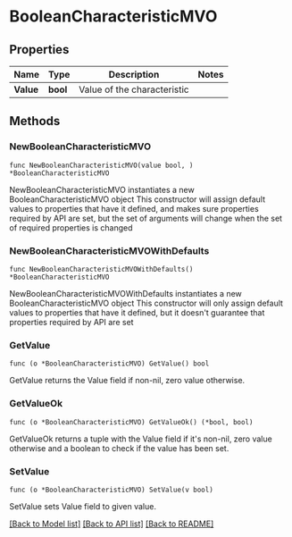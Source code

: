 # BooleanCharacteristicMVO

## Properties

Name | Type | Description | Notes
------------ | ------------- | ------------- | -------------
**Value** | **bool** | Value of the characteristic | 

## Methods

### NewBooleanCharacteristicMVO

`func NewBooleanCharacteristicMVO(value bool, ) *BooleanCharacteristicMVO`

NewBooleanCharacteristicMVO instantiates a new BooleanCharacteristicMVO object
This constructor will assign default values to properties that have it defined,
and makes sure properties required by API are set, but the set of arguments
will change when the set of required properties is changed

### NewBooleanCharacteristicMVOWithDefaults

`func NewBooleanCharacteristicMVOWithDefaults() *BooleanCharacteristicMVO`

NewBooleanCharacteristicMVOWithDefaults instantiates a new BooleanCharacteristicMVO object
This constructor will only assign default values to properties that have it defined,
but it doesn't guarantee that properties required by API are set

### GetValue

`func (o *BooleanCharacteristicMVO) GetValue() bool`

GetValue returns the Value field if non-nil, zero value otherwise.

### GetValueOk

`func (o *BooleanCharacteristicMVO) GetValueOk() (*bool, bool)`

GetValueOk returns a tuple with the Value field if it's non-nil, zero value otherwise
and a boolean to check if the value has been set.

### SetValue

`func (o *BooleanCharacteristicMVO) SetValue(v bool)`

SetValue sets Value field to given value.



[[Back to Model list]](../README.md#documentation-for-models) [[Back to API list]](../README.md#documentation-for-api-endpoints) [[Back to README]](../README.md)


